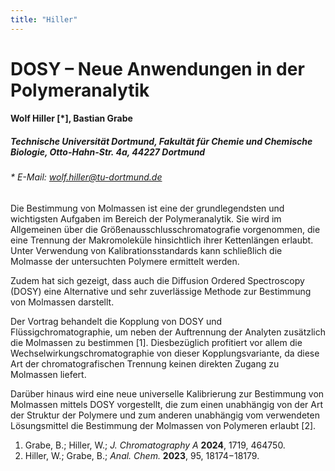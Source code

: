 ```yaml
---
title: "Hiller"
---
```


# DOSY – Neue Anwendungen in der Polymeranalytik

#### Wolf Hiller [\*], Bastian Grabe

##### Technische Universität Dortmund, Fakultät für Chemie und Chemische Biologie, Otto-Hahn-Str. 4a, 44227 Dortmund

###### \* E-Mail: wolf.hiller@tu-dortmund.de

Die Bestimmung von Molmassen ist eine der grundlegendsten und
wichtigsten Aufgaben im Bereich der Polymeranalytik. Sie wird im
Allgemeinen über die Größenausschlusschromatografie vorgenommen, die
eine Trennung der Makromoleküle hinsichtlich ihrer Kettenlängen erlaubt.
Unter Verwendung von Kalibrationsstandards kann schließlich die Molmasse
der untersuchten Polymere ermittelt werden.

Zudem hat sich gezeigt, dass auch die Diffusion Ordered Spectroscopy
(DOSY) eine Alternative und sehr zuverlässige Methode zur Bestimmung von
Molmassen darstellt.

Der Vortrag behandelt die Kopplung von DOSY und Flüssigchromatographie,
um neben der Auftrennung der Analyten zusätzlich die Molmassen zu
bestimmen [1]. Diesbezüglich profitiert vor allem die
Wechselwirkungschromatographie von dieser Kopplungsvariante, da diese
Art der chromatografischen Trennung keinen direkten Zugang zu Molmassen
liefert.

Darüber hinaus wird eine neue universelle Kalibrierung zur Bestimmung
von Molmassen mittels DOSY vorgestellt, die zum einen unabhängig von der
Art der Struktur der Polymere und zum anderen unabhängig vom verwendeten
Lösungsmittel die Bestimmung der Molmassen von Polymeren erlaubt [2].

1.  Grabe, B.; Hiller, W.; _J. Chromatography A_ **2024**, 1719, 464750.
2.  Hiller, W.; Grabe, B.; _Anal. Chem._ **2023**, 95, 18174−18179.
